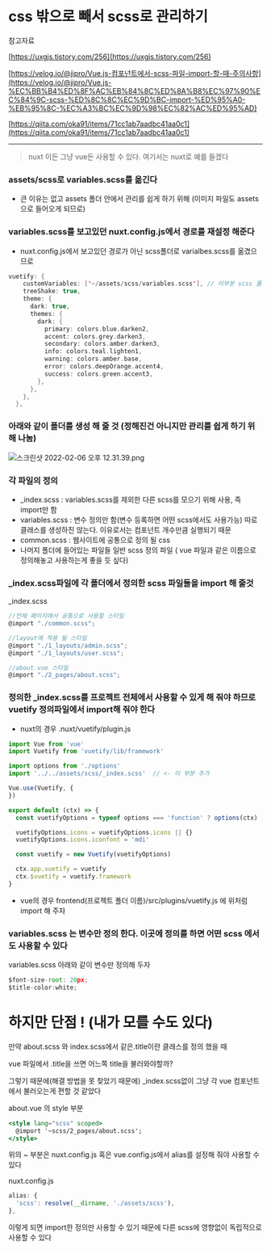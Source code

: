 # css 밖으로 빼서 scss로 관리하기

참고자료

[https://uxgjs.tistory.com/256](https://uxgjs.tistory.com/256)

[https://velog.io/@jipro/Vue.js-컴포넌트에서-scss-파일-import-할-때-주의사항](https://velog.io/@jipro/Vue.js-%EC%BB%B4%ED%8F%AC%EB%84%8C%ED%8A%B8%EC%97%90%EC%84%9C-scss-%ED%8C%8C%EC%9D%BC-import-%ED%95%A0-%EB%95%8C-%EC%A3%BC%EC%9D%98%EC%82%AC%ED%95%AD)

[https://qiita.com/oka91/items/71cc1ab7aadbc41aa0c1](https://qiita.com/oka91/items/71cc1ab7aadbc41aa0c1)

---

> nuxt 이든 그냥 vue든 사용할 수 있다. 여기서는 nuxt로 예를 들겠다
> 

### assets/scss로 variables.scss를 옮긴다

- 큰 이유는 없고 assets 폴더 안에서 관리를 쉽게 하기 위해 (이미지 파일도 assets으로 들어오게 되므로)

### variables.scss를 보고있던 nuxt.config.js에서 경로를 재설정 해준다

- nuxt.config.js에서 보고있던 경로가 아닌 scss폴더로 varialbes.scss를 옮겼으므로

```swift
vuetify: {
    customVariables: ['~/assets/scss/variables.scss'], // 이부분 scss 폴더를 추가했다
    treeShake: true,
    theme: {
      dark: true,
      themes: {
        dark: {
          primary: colors.blue.darken2,
          accent: colors.grey.darken3,
          secondary: colors.amber.darken3,
          info: colors.teal.lighten1,
          warning: colors.amber.base,
          error: colors.deepOrange.accent4,
          success: colors.green.accent3,
        },
      },
    },
  },
```

### 아래와 같이 폴더를 생성 해 줄 것 (정해진건 아니지만 관리를 쉽게 하기 위해 나눔)

![스크린샷 2022-02-06 오후 12.31.39.png](https://s3-us-west-2.amazonaws.com/secure.notion-static.com/e8d376c2-1c54-4e1f-9b1a-c9cc4c1bab92/스크린샷_2022-02-06_오후_12.31.39.png)

### 각 파일의 정의

- _index.scss : variables.scss를 제외한 다른 scss를 모으기 위해 사용, 즉 import만 함
- variables.scss : 변수 정의만 함(변수 등록하면 어떤  scss에서도 사용가능) 
따로 클래스를 생성하진 않는다. 이유로서는 컴포넌트 개수만큼 실행되기 때문
- common.scss : 웹사이트에 공통으로 정의 될  css
- 나머지 폴더에 들어있는 파일들 일반 scss 정의 파일 ( vue 파일과 같은 이름으로 정의해놓고 사용하는게 좋을 듯 싶다)

### _index.scss파일에 각 폴더에서 정의한  scss 파일들을 import 해 줄것

_index.scss

```jsx
//전체 페이지에서 공통으로 사용할 스타일
@import "./common.scss";

//layout에 적용 될 스타일
@import "./1_layouts/admin.scss";
@import "./1_layouts/user.scss";

//about.vue 스타일
@import "./2_pages/about.scss";
```

### 정의한 _index.scss를 프로젝트 전체에서 사용할 수 있게 해 줘야 하므로 vuetify 정의파일에서 import해 줘야 한다

- nuxt의 경우 
.nuxt/vuetify/plugin.js

```jsx
import Vue from 'vue'
import Vuetify from 'vuetify/lib/framework'

import options from './options'
import '../../assets/scss/_index.scss'  // <- 이 부분 추가

Vue.use(Vuetify, {
})

export default (ctx) => {
  const vuetifyOptions = typeof options === 'function' ? options(ctx) : options

  vuetifyOptions.icons = vuetifyOptions.icons || {}
  vuetifyOptions.icons.iconfont = 'mdi'

  const vuetify = new Vuetify(vuetifyOptions)

  ctx.app.vuetify = vuetify
  ctx.$vuetify = vuetify.framework
}
```

- vue의 경우
frontend(프로젝트 폴더 이름)/src/plugins/vuetify.js 에 위처럼 import 해 주자

### variables.scss 는 변수만 정의 한다. 이곳에 정의를 하면 어떤  scss 에서도 사용할 수 있다

variables.scss 아래와 같이 변수만 정의해 두자

```jsx
$font-size-root: 20px;
$title-color:white;
```

# 하지만 단점 ! (내가 모를 수도 있다)

만약 about.scss 와 index.scss에서 같은.title이란 클래스를 정의 했을 때

vue 파일에서 .title을 쓰면 어느쪽 title을 불러와야할까?

그렇기 때문에(해결 방법을 못 찾았기 때문에) _index.scss없이 그냥 각 vue 컴포넌트에서 불러오는게 편할 것 같았다

about.vue 의 style 부분

```jsx
<style lang="scss" scoped>
  @import '~scss/2_pages/about.scss';
</style>
```

위의 ~ 부분은 nuxt.config.js 혹은 vue.config.js에서 alias를 설정해 줘야 사용할 수 있다

nuxt.config.js

```jsx
alias: {
  'scss': resolve(__dirname, './assets/scss'),
},
```

이렇게 되면 import한 정의만 사용할 수 있기 때문에 다른  scss에 영향없이 독립적으로 사용할 수 있다
